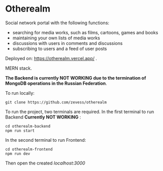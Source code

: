 # Otherealm
Social network portal with the following functions:
* searching for media works, such as films, cartoons, games and books
* maintaining your own lists of media works
* discussions with users in comments and discussions
* subscribing to users and a feed of user posts

Deployed on: https://otherealm.vercel.app/ .

MERN stack.

**The Backend is currently NOT WORKING due to the termination of MongoDB operations in the Russian Federation**.

To run locally:
```
git clone https://github.com/zevess/otherealm
```
To run the project, two terminals are required.
In the first terminal to run Backend **Currently NOT WORKING** :
```
cd otherealm-backend
npm run start
```
In the second terminal to run Frontend:
```
cd otherealm-frontend
npm run dev
```
Then open the created *localhost:3000*
